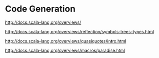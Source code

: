 # Code Generation


http://docs.scala-lang.org/overviews/

http://docs.scala-lang.org/overviews/reflection/symbols-trees-types.html

http://docs.scala-lang.org/overviews/quasiquotes/intro.html

http://docs.scala-lang.org/overviews/macros/paradise.html

